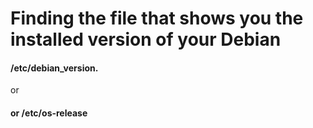  <h1>Finding the file that shows you the installed version of your Debian</h1>
 
 <h4>/etc/debian_version.</h4>

or

 <h4>or /etc/os-release</h4>